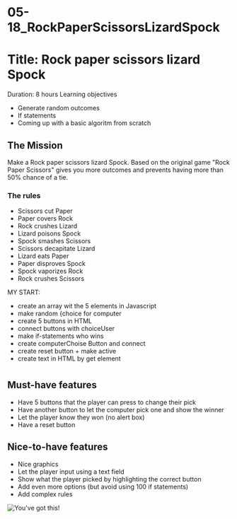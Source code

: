 # 05-18_RockPaperScissorsLizardSpock

# Title: Rock paper scissors lizard Spock
Duration: 8 hours
Learning objectives
  - Generate random outcomes
  - If statements
  - Coming up with a basic algoritm from scratch

## The Mission
Make a Rock paper scissors lizard Spock. Based on the original game "Rock Paper Scissors" gives you more outcomes and prevents having more than 50% chance of a tie.

### The rules
- Scissors cut Paper
- Paper covers Rock
- Rock crushes Lizard
- Lizard poisons Spock
- Spock smashes Scissors
- Scissors decapitate Lizard
- Lizard eats Paper
- Paper disproves Spock
- Spock vaporizes Rock
- Rock crushes Scissors

MY START:
- create an array wit the 5 elements in Javascript
- make random {choice for computer
- create 5 buttons in HTML
- connect buttons with choiceUser
- make if-statements who wins
- create computerChoise Button and connect
- create reset button + make active
- create text in HTML by get element <h1>


## Must-have features
- Have 5 buttons that the player can press to change their pick
- Have another button to let the computer pick one and show the winner
- Let the player know they won (no alert box)
- Have a reset button

## Nice-to-have features
- Nice graphics
- Let the player input using a text field
- Show what the player picked by highlighting the correct button
- Add even more options (but avoid using 100 if statements)
- Add complex rules

![You've got this!](http://78.media.tumblr.com/f9247799ae2fe6613f643957020101c6/tumblr_inline_n80n8u8pSz1sbdww6.gif)

